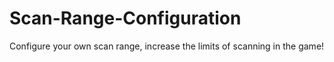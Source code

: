 # Scan-Range-Configuration
Configure your own scan range, increase the limits of scanning in the game!
